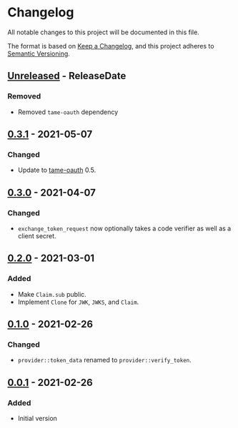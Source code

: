 # Changelog
All notable changes to this project will be documented in this file.

The format is based on [Keep a Changelog](https://keepachangelog.com/en/1.0.0/),
and this project adheres to [Semantic Versioning](https://semver.org/spec/v2.0.0.html).

<!-- next-header -->
## [Unreleased] - ReleaseDate
### Removed
- Removed `tame-oauth` dependency

## [0.3.1] - 2021-05-07
### Changed
- Update to [tame-oauth](https://crates.io/crates/tame-oauth) 0.5.

## [0.3.0] - 2021-04-07
### Changed
- `exchange_token_request` now optionally takes a code verifier as well as a
  client secret.

## [0.2.0] - 2021-03-01
### Added

- Make `Claim.sub` public.
- Implement `Clone` for `JWK`, `JWKS`, and `Claim`.

## [0.1.0] - 2021-02-26
### Changed
- `provider::token_data` renamed to `provider::verify_token`.

## [0.0.1] - 2021-02-26
### Added
- Initial version

<!-- next-url -->
[Unreleased]: https://github.com/EmbarkStudios/tame-oidc/compare/0.3.1...HEAD
[0.3.1]: https://github.com/EmbarkStudios/tame-oidc/releases/tag/0.3.1
[0.3.0]: https://github.com/EmbarkStudios/tame-oidc/releases/tag/0.3.0
[0.2.0]: https://github.com/EmbarkStudios/tame-oidc/releases/tag/0.2.0
[0.1.0]: https://github.com/EmbarkStudios/tame-oidc/releases/tag/0.1.0
[0.0.1]: https://github.com/EmbarkStudios/tame-oidc/releases/tag/0.0.1
